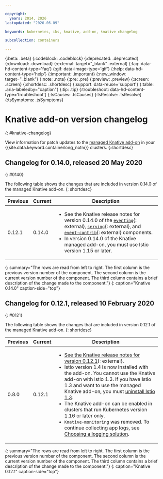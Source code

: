 ```yaml
---

copyright:
  years: 2014, 2020
lastupdated: "2020-06-09"

keywords: kubernetes, iks, knative, add-on, knative changelog

subcollection: containers

---
```


{:beta: .beta}
{:codeblock: .codeblock}
{:deprecated: .deprecated}
{:download: .download}
{:external: target="_blank" .external}
{:faq: data-hd-content-type='faq'}
{:gif: data-image-type='gif'}
{:help: data-hd-content-type='help'}
{:important: .important}
{:new_window: target="_blank"}
{:note: .note}
{:pre: .pre}
{:preview: .preview}
{:screen: .screen}
{:shortdesc: .shortdesc}
{:support: data-reuse='support'}
{:table: .aria-labeledby="caption"}
{:tip: .tip}
{:troubleshoot: data-hd-content-type='troubleshoot'}
{:tsCauses: .tsCauses}
{:tsResolve: .tsResolve}
{:tsSymptoms: .tsSymptoms}



# Knative add-on version changelog
{: #knative-changelog}

View information for patch updates to the [managed Knative add-on](/docs/containers?topic=containers-serverless-apps-knative) in your {{site.data.keyword.containerlong_notm}} clusters.
{:shortdesc}

## Changelog for 0.14.0, released 20 May 2020
{: #0140}

The following table shows the changes that are included in version 0.14.0 of the managed Knative add-on.
{: shortdesc}

| Previous | Current | Description |
| -------- | ------- | ----------- |
| 0.12.1 | 0.14.0| <ul><li>See the Knative release notes for version 0.14.0 of the [`eventing`](https://github.com/knative/eventing/releases/tag/v0.14.0){: external}, [`serving`](https://github.com/knative/serving/releases/tag/v0.14.0){: external}, and [`event-contrib`](https://github.com/knative/eventing-contrib/releases/tag/v0.14.0){: external} components.</li><li>In version 0.14.0 of the Knative managed add-on, you must use Istio version 1.15 or later.</li></ul> |
{: summary="The rows are read from left to right. The first column is the previous version number of the component. The second column is the current version number of the component. The third column contains a brief description of the change made to the component."}
{: caption="Knative 0.14.0" caption-side="top"}

## Changelog for 0.12.1, released 10 February 2020
{: #0121}

The following table shows the changes that are included in version 0.12.1 of the managed Knative add-on.
{: shortdesc}

| Previous | Current | Description |
| -------- | ------- | ----------- |
| 0.8.0 | 0.12.1 | <ul><li>[See the Knative release notes for version 0.12.1](https://github.com/knative/serving/releases/tag/v0.12.1){: external}.</li><li>Istio version 1.4 is now installed with the add-on. You cannot use the Knative add-on with Istio 1.3. If you have Istio 1.3 and want to use the managed Knative add-on, you must [uninstall Istio 1.3](/docs/containers?topic=containers-istio#istio_uninstall).</li><li>The Knative add-on can be enabled in clusters that run Kubernetes version 1.16 or later only.</li><li>`Knative-monitoring` was removed. To continue collecting app logs, see [Choosing a logging solution](/docs/containers?topic=containers-health#logging_overview).</li></ul> |
{: summary="The rows are read from left to right. The first column is the previous version number of the component. The second column is the current version number of the component. The third column contains a brief description of the change made to the component."}
{: caption="Knative 0.12.1" caption-side="top"}
